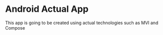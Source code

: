 Android Actual App
================================
This app is going to be created using actual technologies such as MVI and Compose